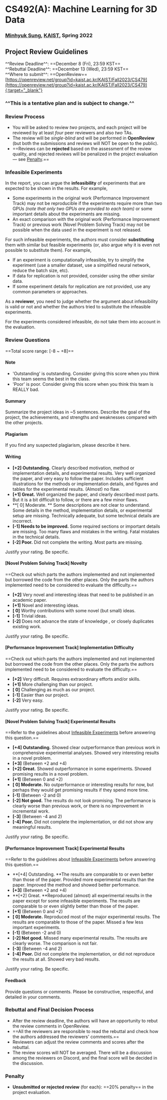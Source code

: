 # CS492(A): Machine Learning for 3D Data

<h3><b>
<a href="http://mhsung.github.io/" target="_blank">Minhyuk Sung</a>, <a href="https://www.kaist.ac.kr/" target="_blank">KAIST</a>, Spring 2022
</b></h3>


## Project Review Guidelines

<!-- (Last updated: May 29, 2022. Subject to change.) -->

^^Review Deadline^^: ==December 8 (Fri), 23:59 KST==  
^^Rebuttal Deadline^^: ==December 13 (Wed), 23:59 KST==  
^^Where to submit^^: ==OpenReview==   
[https://openreview.net/group?id=kaist.ac.kr/KAIST/Fall2023/CS479](https://openreview.net/group?id=kaist.ac.kr/KAIST/Fall2023/CS479){:target="_blank"}


### ^^This is a tentative plan and is subject to change.^^


### Review Process

- You will be asked to review *two* projects, and each project will be reviewed by at least *four* peer reviewers and also *two* TAs.
- The review will be *single-blind* and will be performed in **OpenReview** (but both the submissions and reviews will NOT be open to the public). 
- ==Reviews can be **rejected** based on the assessment of the review quality, and rejected reviews will be penalized in the project evaluation &mdash; see [Penalty](#penalty).==


### Infeasible Experiments

In the report, you can argue the **infeasibility** of experiments that are expected to be shown in the results.
For example,

- Some experiments in the original work (Performance Improvement Track) may not be reproducible if the experiments require more than two GPUs *(note that only two GPUs are provided to each team)* or some important details about the experiments are missing.
- An exact comparison with the original work (Performance Improvement Track) or previous work (Novel Problem Solving Track) may not be possible when the data used in the experiment is not released.

For such infeasible experiments, the authors must consider **substituting** them with similar but feasible experiments (or, also argue why it is even not possible to substitute them).
For example,

- If an experiment is computationally infeasible, try to simplify the experiment (use a smaller dataset, use a simplified neural network, reduce the batch size, etc).
- If data for replication is not provided, consider using the other similar data.
- If some experiment details for replication are not provided, use any common parameters or approaches.

As a **reviewer**, you need to judge whether the argument about infeasibility is valid or not and whether the authors tried to substitute the infeasible experiments.

For the experiments considered infeasible, do not take them into account in the evaluation.


### Review Questions

==Total score range: [-8 ~ +8]==


#### Note
- 'Outstanding' is outstanding. Consider giving this score when you think this team seems the best in the class.  
- 'Poor' is poor. Consider giving this score when you think this team is REALLY bad.


#### Summary
Summarize the project ideas in ~5 sentences. Describe the goal of the project, the achievements, and strengths and weaknesses compared with the other projects.


#### Plagiarism
If you find any suspected plagiarism, please describe it here.


#### Writing
- **[+2] Outstanding.** Clearly described motivation, method or implementation details, and experimental results. Very well organized the paper, and very easy to follow the paper. Includes sufficient illustrations for the methods or implementation details, and figures and tables for the experimental results. (Almost) no flaw. 
- **[+1] Great.**  Well organized the paper, and clearly described most parts. But it is a bit difficult to follow, or there are a few minor flaws.
- **[ 0] Moderate. **  Some descriptions are not clear to understand. Some details in the method, implementation details, or experimental setup are missing. Technically adequate, but some technical details are incorrect.
- **[-1] Needs to be improved.**  Some required sections or important details are missing. Too many flaws and mistakes in the writing. Fatal mistakes in the technical details.
- **[-2] Poor.**  Did not complete the writing. Most parts are missing.

Justify your rating. Be specific.


#### [Novel Problem Solving Track] Novelty

==Check out which parts the authors implemented and not implemented but borrowed the code from the other places. Only the parts the authors implemented need to be considered to evaluate the difficulty.==

- **[+2]** Very novel and interesting ideas that need to be published in an academic paper.
- **[+1]** Novel and interesting ideas.
- **[ 0]** Worthy contributions with some novel (but small) ideas. 
- **[-1]** Trivial ideas.
- **[-2]** Does not advance the state of knowledge , or closely duplicates existing work.

Justify your rating. Be specific.


#### [Performance Improvement Track] Implementation Difficulty

==Check out which parts the authors implemented and not implemented but borrowed the code from the other places. Only the parts the authors implemented need to be considered to evaluate the difficulty.==

- **[+2]** Very difficult. Requires extraordinary efforts and/or skills.
- **[+1]** More challenging than our project.
- **[ 0]** Challenging as much as our project.
- **[-1]** Easier than our project.
- **[-2]** Very easy.

Justify your rating. Be specific.


#### [Novel Problem Solving Track] Experimental Results

==Refer to the guidelines about [Infeasible Experiments](#infeasible-experiments) before answering this question.==

- **[+4] Outstanding.** Showed clear outperformance than previous work in comprehensive experimental analyses. Showed very interesting results in a novel problem.  
- **[+3]** (Between +2 and +4)  
- **[+2] Great.**  Showed outperformance in some experiments. Showed promising results in a novel problem.  
- **[+1]** (Between 0 and +2)  
- **[ 0] Moderate.** No outperformance or interesting results for now, but perhaps they would get promising results if they spend more time.  
- **[-1]** (Between -2 and 0)  
- **[-2] Not good.** The results do not look promising. The performance is clearly worse than previous work, or there is no improvement in incremental work.  
- **[-3]** (Between -4 and 2)  
- **[-4] Poor.** Did not complete the implementation, or did not show any meaningful results.

Justify your rating. Be specific.


#### [Performance Improvement Track] Experimental Results

==Refer to the guidelines about [Infeasible Experiments](#infeasible-experiments) before answering this question.==

- **[+4] Outstanding. **The results are comparable to or even better than those of the paper. Provided more experimental results than the paper. Improved the method and showed better performance.  
- **[+3]** (Between +2 and +4)  
- **[+2] Great. **Reproduced (almost) all experimental results in the paper except for some infeasible experiments. The results are comparable to or even slightly better than those of the paper.  
- **[+1]** (Between 0 and +2)  
- **[ 0] Moderate.** Reproduced most of the major experimental results. The results are comparable to those of the paper. Missed a few less important experiments.  
- **[-1]** (Between -2 and 0)  
- **[-2] Not good.** Missed many experimental results. The results are clearly worse. The comparison is not fair.  
- **[-3]** (Between -4 and 2)  
- **[-4] Poor.** Did not complete the implementation, or did not reproduce the results at all. Showed very bad results.  

Justify your rating. Be specific.


#### Feedback
Provide questions or comments. Please be constructive, respectful, and detailed in your comments.


### Rebuttal and Final Decision Process

- After the review deadline, the authors will have an opportunity to rebut the review comments in OpenReview.
- ==All the reviewers are responsible to read the rebuttal and check how the authors addressed the reviewers' comments.==
- Reviewers can adjust the review comments and scores after the rebuttal.
- The review scores will NOT be averaged. There will be a discussion among the reviewers on Discord, and the final score will be decided in the discussion.


### Penalty
- **Unsubmitted or rejected review** (for each): ==20% penalty== in the project evaluation.


<br />
